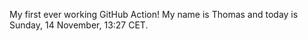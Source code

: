 My first ever working GitHub Action!
My name is Thomas and today is Sunday, 14 November, 13:27 CET. 
